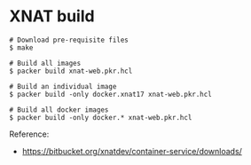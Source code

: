 # XNAT build

```console
# Download pre-requisite files
$ make

# Build all images
$ packer build xnat-web.pkr.hcl

# Build an individual image
$ packer build -only docker.xnat17 xnat-web.pkr.hcl

# Build all docker images
$ packer build -only docker.* xnat-web.pkr.hcl
```

Reference:
* https://bitbucket.org/xnatdev/container-service/downloads/
